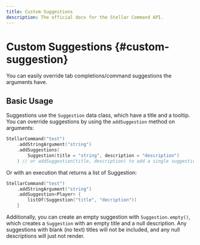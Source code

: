 ```yaml
---
title: Custom Suggestions
description: The official docs for the Stellar Command API.
---
```


# Custom Suggestions {#custom-suggestion}

You can easily override tab completions/command suggestions the arguments have.

## Basic Usage

Suggestions use the `Suggestion` data class, which have a title and a tooltip. You can override suggestions by using the `addSuggestion` method on arguments:

```Kotlin
StellarCommand("test")
    .addStringArgument("string")
    .addSuggestions(
        Suggestion(title = "string", description = "description")
    ) // or addSuggestion(title, description) to add a single suggestion
```

Or with an execution that returns a list of Suggestion:

```Kotlin
StellarCommand("test")
    .addStringArgument("string")
    .addSuggestion<Player> {
        listOf(Suggestion("title", "decription"))
    }
```

Additionally, you can create an empty suggestion with `Suggestion.empty()`, which creates a `Suggestion` with an empty title and a null description. Any suggestions with blank (no text) titles will not be included, and any null descriptions will just not render.